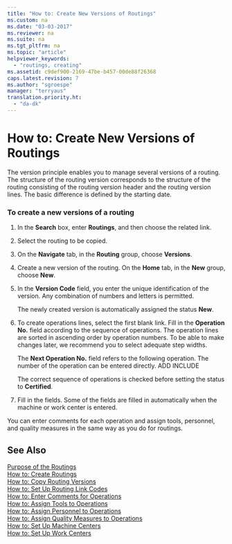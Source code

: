 ```yaml
---
title: "How to: Create New Versions of Routings"
ms.custom: na
ms.date: "03-03-2017"
ms.reviewer: na
ms.suite: na
ms.tgt_pltfrm: na
ms.topic: "article"
helpviewer_keywords: 
  - "routings, creating"
ms.assetid: c9def900-2169-47be-b457-00de88f26368
caps.latest.revision: 7
ms.author: "sgroespe"
manager: "terryaus"
translation.priority.ht: 
  - "da-dk"
---
```

# How to: Create New Versions of Routings
The version principle enables you to manage several versions of a routing. The structure of the routing version corresponds to the structure of the routing consisting of the routing version header and the routing version lines. The basic difference is defined by the starting date.  
  
### To create a new versions of a routing  
  
1.  In the **Search** box, enter **Routings**, and then choose the related link.  
  
2.  Select the routing to be copied.  
  
3.  On the **Navigate** tab, in the **Routing** group, choose **Versions**.  
  
4.  Create a new version of the routing. On the **Home** tab, in the **New** group, choose **New**.  
  
5.  In the **Version Code** field, you enter the unique identification of the version. Any combination of numbers and letters is permitted.  
  
     The newly created version is automatically assigned the status **New**.  
  
6.  To create operations lines, select the first blank link. Fill in the **Operation No.** field according to the sequence of operations. The operation lines are sorted in ascending order by operation numbers. To be able to make changes later, we recommend you to select adequate step widths.  
  
     The **Next Operation No.** field refers to the following operation. The number of the operation can be entered directly. ADD INCLUDE<!--[!INCLUDE[bp_choose_columns](../DesignAndEngineering/includes/bp_choose_columns_md.md)]-->  
  
     The correct sequence of operations is checked before setting the status to **Certified**.  
  
7.  Fill in the fields. Some of the fields are filled in automatically when the machine or work center is entered.  
  
 You can enter comments for each operation and assign tools, personnel, and quality measures in the same way as you do for routings.  
  
## See Also  
 [Purpose of the Routings](../DesignAndEngineering/purpose-of-the-routings.md)   
 [How to: Create Routings](../DesignAndEngineering/how-to-create-routings.md)   
 [How to: Copy Routing Versions](../DesignAndEngineering/how-to-copy-routing-versions.md)   
 [How to: Set Up Routing Link Codes](../DesignAndEngineering/how-to-set-up-routing-link-codes.md)   
 [How to: Enter Comments for Operations](../Production/how-to-enter-comments-for-operations.md)   
 [How to: Assign Tools to Operations](../Production/how-to-assign-tools-to-operations.md)   
 [How to: Assign Personnel to Operations](../Production/how-to-assign-personnel-to-operations.md)   
 [How to: Assign Quality Measures to Operations](../Production/how-to-assign-quality-measures-to-operations.md)   
 [How to: Set Up Machine Centers](../Production/how-to-set-up-machine-centers.md)   
 [How to: Set Up Work Centers](../Production/how-to-set-up-work-centers.md)